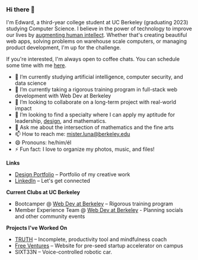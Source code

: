 ### Hi there 👋

I'm Edward, a third-year college student at UC Berkeley (graduating 2023) studying Computer Science. I believe in the power of technology to improve our lives by [augmenting human intellect](https://www.dougengelbart.org/pubs/augment-3906.html). Whether that's creating beautiful web apps, solving problems on warehouse scale computers, or managing product development, I'm up for the challenge.

If you're interested, I'm always open to coffee chats. You can schedule some time with me [here](https://calendly.com/misterluna).

- 🔭 I’m currently studying artificial intelligence, computer security, and data science
- 🌱 I’m currently taking a rigorous training program in full-stack web development with Web Dev at Berkeley
- 👯 I’m looking to collaborate on a long-term project with real-world impact
- 🤔 I’m looking to find a specialty where I can apply my aptitude for leadership, [design](https://misterluna.myportfolio.com/), and mathematics.
- 💬 Ask me about the intersection of mathematics and the fine arts
- 📫 How to reach me: mister.luna@berkeley.edu
- 😄 Pronouns: he/him/él
- ⚡ Fun fact: I love to organize my photos, music, and files!

**Links**
- [Design Portfolio](https://misterluna.myportfolio.com/) – Portfolio of my creative work
- [LinkedIn](https://www.linkedin.com/in/edwardlunacs/) – Let's get connected

**Current Clubs at UC Berkeley**
- Bootcamper @ [Web Dev at Berkeley](https://webatberkeley.org/) – Rigorous training program
- Member Experience Team @ [Web Dev at Berkeley](https://webatberkeley.org/) - Planning socials and other community events

**Projects I've Worked On**
- [TRUTH](https://misterluna.myportfolio.com/truth) – Incomplete, productivity tool and mindfulness coach
- [Free Ventures](https://www.freeventures.org/) – Website for pre-seed startup accelerator on campus
- SIXT33N – Voice-controlled robotic car.
